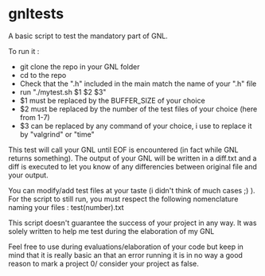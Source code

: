 # gnltests

A basic script to test the mandatory part of GNL.

To run it :

- git clone the repo in your GNL folder
- cd to the repo
- Check that the ".h" included in the main match the name of your ".h" file 
- run "./mytest.sh $1 $2 $3"
- $1 must be replaced by the BUFFER_SIZE of your choice
- $2 must be replaced by the number of the test files of your choice (here from 1-7)
- $3 can be replaced by any command of your choice, i use to replace it by "valgrind" or "time"

This test will call your GNL until EOF is encountered (in fact while GNL returns something).
The output of your GNL will be written in a diff.txt and a diff is executed to let you know of any differencies between original file and your output.

You can modify/add test files at your taste (i didn't think of much cases ;) ). For the script to still run, you must respect the following nomenclature naming your files : test(number).txt

This script doesn't guarantee the success of your project in any way. It was solely written to help me test during the elaboration of my GNL

Feel free to use during evaluations/elaboration of your code but keep in mind that it is really basic an that an error running it is in no way a good reason to mark a project 0/ consider your project as false.
